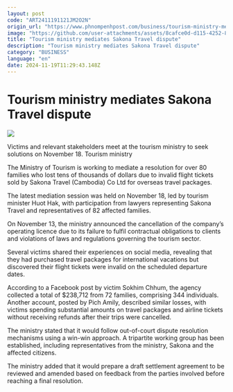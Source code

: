 ```yaml
---
layout: post
code: "ART2411191121JM2O2N"
origin_url: "https://www.phnompenhpost.com/business/tourism-ministry-mediates-sakona-travel-dispute"
image: "https://github.com/user-attachments/assets/8cafce0d-d115-4252-87cc-1a1393e8f1e4"
title: "Tourism ministry mediates Sakona Travel dispute"
description: "​​Tourism ministry mediates Sakona Travel dispute​"
category: "BUSINESS"
language: "en"
date: 2024-11-19T11:29:43.148Z
---
```


# Tourism ministry mediates Sakona Travel dispute

![](https://github.com/user-attachments/assets/ac0fdc86-800a-4723-89b5-a6fc6d17baa8)

Victims and relevant stakeholders meet at the tourism ministry to seek solutions on November 18. Tourism ministry

The Ministry of Tourism is working to mediate a resolution for over 80 families who lost tens of thousands of dollars due to invalid flight tickets sold by Sakona Travel (Cambodia) Co Ltd for overseas travel packages.

The latest mediation session was held on November 18, led by tourism minister Huot Hak, with participation from lawyers representing Sakona Travel and representatives of 82 affected families.

On November 13, the ministry announced the cancellation of the company’s operating licence due to its failure to fulfil contractual obligations to clients and violations of laws and regulations governing the tourism sector.

Several victims shared their experiences on social media, revealing that they had purchased travel packages for international vacations but discovered their flight tickets were invalid on the scheduled departure dates.

According to a Facebook post by victim Sokhim Chhum, the agency collected a total of $238,712 from 72 families, comprising 344 individuals. Another account, posted by Pich Amily, described similar losses, with victims spending substantial amounts on travel packages and airline tickets without receiving refunds after their trips were cancelled.

The ministry stated that it would follow out-of-court dispute resolution mechanisms using a win-win approach. A tripartite working group has been established, including representatives from the ministry, Sakona and the affected citizens.

The ministry added that it would prepare a draft settlement agreement to be reviewed and amended based on feedback from the parties involved before reaching a final resolution.
